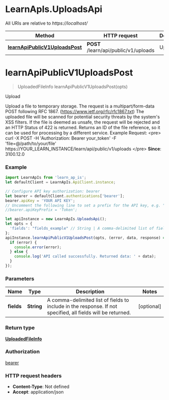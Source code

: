 # LearnApIs.UploadsApi

All URIs are relative to *https://localhost/*

Method | HTTP request | Description
------------- | ------------- | -------------
[**learnApiPublicV1UploadsPost**](UploadsApi.md#learnApiPublicV1UploadsPost) | **POST** /learn/api/public/v1/uploads | Upload

<a name="learnApiPublicV1UploadsPost"></a>
# **learnApiPublicV1UploadsPost**
> UploadedFileInfo learnApiPublicV1UploadsPost(opts)

Upload

Upload a file to temporary storage. The request is a multipart/form-data POST following RFC 1867. (https://www.ietf.org/rfc/rfc1867.txt)  The uploaded file will be scanned for potential security threats by the system&#x27;s XSS filters. If the file is deemed as unsafe, the request will be rejected and an HTTP Status of 422 is returned.  Returns an ID of the file reference, so it can be used for processing by a different service.  Example Request: &lt;pre&gt;  curl -X POST -H &#x27;Authorization: Bearer your_token&#x27; -F &#x27;file&#x3D;@/path/to/your/file&#x27; https://YOUR_LEARN_INSTANCE/learn/api/public/v1/uploads  &lt;/pre&gt;  **Since**: 3100.12.0

### Example
```javascript
import LearnApIs from 'learn_ap_is';
let defaultClient = LearnApIs.ApiClient.instance;

// Configure API key authorization: bearer
let bearer = defaultClient.authentications['bearer'];
bearer.apiKey = 'YOUR API KEY';
// Uncomment the following line to set a prefix for the API key, e.g. "Token" (defaults to null)
//bearer.apiKeyPrefix = 'Token';

let apiInstance = new LearnApIs.UploadsApi();
let opts = { 
  'fields': "fields_example" // String | A comma-delimited list of fields to include in the response. If not specified, all fields will be returned.
};
apiInstance.learnApiPublicV1UploadsPost(opts, (error, data, response) => {
  if (error) {
    console.error(error);
  } else {
    console.log('API called successfully. Returned data: ' + data);
  }
});
```

### Parameters

Name | Type | Description  | Notes
------------- | ------------- | ------------- | -------------
 **fields** | **String**| A comma-delimited list of fields to include in the response. If not specified, all fields will be returned. | [optional] 

### Return type

[**UploadedFileInfo**](UploadedFileInfo.md)

### Authorization

[bearer](../README.md#bearer)

### HTTP request headers

 - **Content-Type**: Not defined
 - **Accept**: application/json

